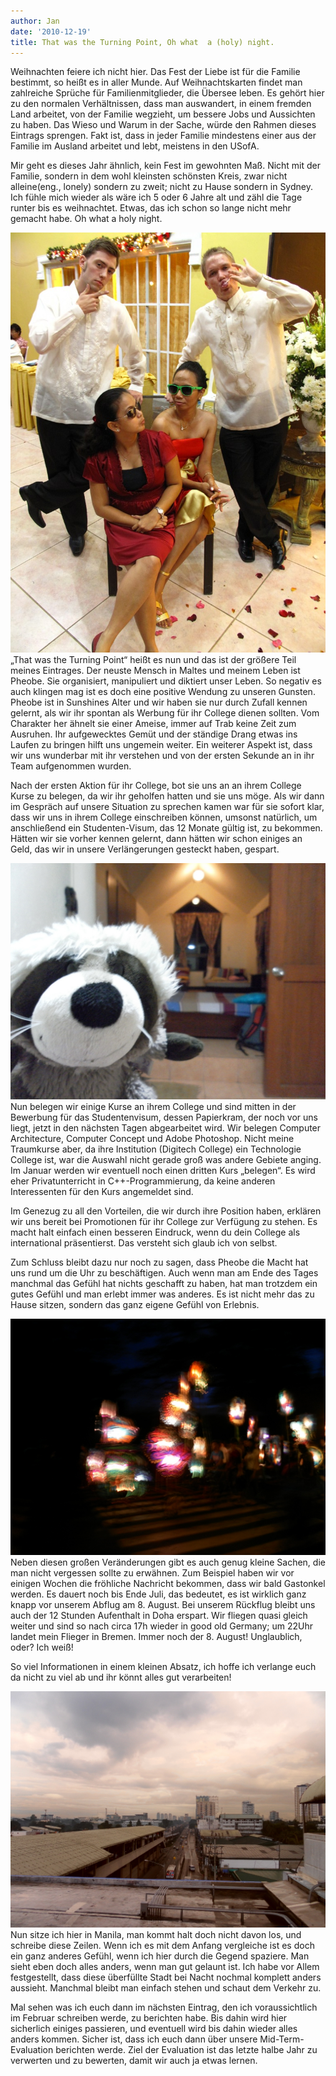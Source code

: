 ```yaml
---
author: Jan
date: '2010-12-19'
title: That was the Turning Point, Oh what  a (holy) night.
---
```


Weihnachten feiere ich nicht hier. Das Fest der Liebe ist für die Familie
bestimmt, so heißt es in aller Munde. Auf Weihnachtskarten findet man
zahlreiche Sprüche für Familienmitglieder, die Übersee leben. Es gehört hier zu
den normalen Verhältnissen, dass man auswandert, in einem fremden Land
arbeitet, von der Familie wegzieht, um bessere Jobs und Aussichten zu haben.
Das Wieso und Warum in der Sache, würde den Rahmen dieses Eintrags sprengen.
Fakt ist, dass in jeder Familie mindestens einer aus der Familie im Ausland
arbeitet und lebt, meistens in den USofA.

Mir geht es dieses Jahr ähnlich, kein Fest im gewohnten Maß. Nicht mit der
Familie, sondern in dem wohl kleinsten schönsten Kreis, zwar nicht
alleine(eng., lonely) sondern zu zweit; nicht zu Hause sondern in Sydney. Ich
fühle mich wieder als wäre ich 5 oder 6 Jahre alt und zähl die Tage runter bis
es weihnachtet. Etwas, das ich schon so lange nicht mehr gemacht habe. Oh what
a holy night.

![](images/wedding.jpg)
„That was the Turning Point“ heißt es nun und das ist der größere Teil meines
Eintrages. Der neuste Mensch in Maltes und meinem Leben ist Pheobe. Sie
organisiert, manipuliert und diktiert unser Leben. So negativ es auch klingen
mag ist es doch eine positive Wendung zu unseren Gunsten. Pheobe ist in
Sunshines Alter und wir haben sie nur durch Zufall kennen gelernt, als wir ihr
spontan als Werbung für ihr College dienen sollten. Vom Charakter her ähnelt
sie einer Ameise, immer auf Trab keine Zeit zum Ausruhen. Ihr aufgewecktes
Gemüt und der ständige Drang etwas ins Laufen zu bringen hilft uns ungemein
weiter. Ein weiterer Aspekt ist, dass wir uns wunderbar mit ihr verstehen und
von der ersten Sekunde an in ihr Team aufgenommen wurden.

Nach der ersten Aktion für ihr College, bot sie uns an an ihrem College Kurse
zu belegen, da wir ihr geholfen hatten und sie uns möge. Als wir dann im
Gespräch auf unsere Situation zu sprechen kamen war für sie sofort klar, dass
wir uns in ihrem College einschreiben können, umsonst natürlich, um
anschließend ein Studenten-Visum, das 12 Monate gültig ist, zu bekommen.
Hätten wir sie vorher kennen gelernt, dann hätten wir schon einiges an Geld,
das wir in unsere Verlängerungen gesteckt haben, gespart.

![](images/balu.jpg) Nun belegen wir einige Kurse an ihrem College und
sind mitten in der Bewerbung für das Studentenvisum, dessen Papierkram, der
noch vor uns liegt, jetzt in den nächsten Tagen abgearbeitet wird. Wir belegen
Computer Architecture, Computer Concept und Adobe Photoshop. Nicht meine
Traumkurse aber, da ihre Institution (Digitech College) ein Technologie College
ist, war die Auswahl nicht gerade groß was andere Gebiete anging. Im Januar
werden wir eventuell noch einen dritten Kurs „belegen“. Es wird eher
Privatunterricht in C++-Programmierung, da keine anderen Interessenten für den
Kurs angemeldet sind.

Im Genezug zu all den Vorteilen, die wir durch ihre Position haben, erklären
wir uns bereit bei Promotionen für ihr College zur Verfügung zu stehen. Es
macht halt einfach einen besseren Eindruck, wenn du dein College als
international präsentierst. Das versteht sich glaub ich von selbst.

Zum Schluss bleibt dazu nur noch zu sagen, dass Pheobe die Macht hat uns rund
um die Uhr zu beschäftigen. Auch wenn man am Ende des Tages manchmal das Gefühl
hat nichts geschafft zu haben, hat man trotzdem ein gutes Gefühl und man erlebt
immer was anderes. Es ist nicht mehr das zu Hause sitzen, sondern das ganz
eigene Gefühl von Erlebnis.

![](images/lights.jpg)Neben diesen großen Veränderungen gibt es auch
genug kleine Sachen, die man nicht vergessen sollte zu erwähnen. Zum Beispiel
haben wir vor einigen Wochen die fröhliche Nachricht bekommen, dass wir bald
Gastonkel werden. Es dauert noch bis Ende Juli, das bedeutet, es ist wirklich
ganz knapp vor unserem Abflug am 8. August. Bei unserem Rückflug bleibt uns
auch der 12 Stunden Aufenthalt in Doha erspart. Wir fliegen quasi gleich weiter
und sind so nach circa 17h wieder in good old Germany; um 22Uhr landet mein
Flieger in Bremen. Immer noch der 8. August! Unglaublich, oder? Ich weiß!

So viel Informationen in einem kleinen Absatz, ich hoffe ich verlange euch da
nicht zu viel ab und ihr könnt alles gut verarbeiten!

![](images/manila.jpg)Nun sitze ich hier in Manila, man kommt halt doch
nicht davon los, und schreibe diese Zeilen. Wenn ich es mit dem Anfang
vergleiche ist es doch ein ganz anderes Gefühl, wenn ich hier durch die Gegend
spaziere. Man sieht eben doch alles anders, wenn man gut gelaunt ist. Ich habe
vor Allem festgestellt, dass diese überfüllte Stadt bei Nacht nochmal komplett
anders aussieht. Manchmal bleibt man einfach stehen und schaut dem Verkehr zu.

Mal sehen was ich euch dann im nächsten Eintrag, den ich voraussichtlich im
Februar schreiben werde, zu berichten habe. Bis dahin wird hier sicherlich
einiges passieren, und eventuell wird bis dahin wieder alles anders kommen.
Sicher ist, dass ich euch dann über unsere Mid-Term-Evaluation berichten werde.
Ziel der Evaluation ist das letzte halbe Jahr zu verwerten und zu bewerten,
damit wir auch ja etwas lernen.
